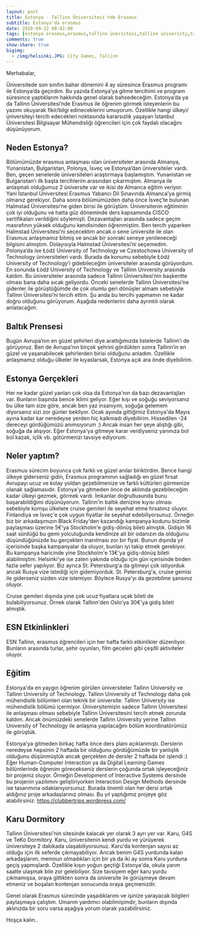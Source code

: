 ```yaml
---
layout: post
title: Estonya - Tallinn Üniversitesi'nde Erasmus
subtitle: Estonya'da erasmus
date: 2018-09-22 08:42:00
tags: [estonya erasmus,erasmus,tallinn üversitesi,tallinn university,tallinn üniversitesi erasmus,iü erasmus,iuce erasmus]
comments: true
show-share: true
bigimg:
  - /img/helsinki.JPG: City Games, Tallinn
---
```


Merhabalar,

Üniversitede son sınıfın bahar dönemini 4 ay süresince Erasmus programı ile Estonya’da geçirdim. Bu yazıda Estonya’ya gitme tercihimi ve program süresince yaptıklarım hakkında genel olarak bahsedeceğim. Estonya’da ya da Tallinn Üniversitesi’nde Erasmus ile öğrenim görmek isteyenlerin bu yazımı okuyarak fikir/bilgi edineceklerini umuyorum. Özellikle hangi ülkeyi/üniversiteyi tercih edecekleri noktasında kararsızlık yaşayan İstanbul Üniversitesi Bilgisayar Mühendisliği öğrencileri için çok faydalı olacağını düşünüyorum.

## Neden Estonya?

Bölümümüzde erasmus anlaşması olan üniversiteler arasında Almanya, Yunanistan, Bulgaristan, Polonya, İsveç ve Estonya’dan üniversiteler vardı. Ben, geçen senelerde üniversiteleri araştırmaya başlamıştım. Yunanistan ve Bulgaristan’ı ilk başta tercihlerim arasından çıkarmıştım. Almanya ile anlaşmalı olduğumuz 2 üniversite var ve ikisi de Almanca eğitim veriyor. Yani İstanbul Üniversitesi Erasmus Yabancı Dil Sınavında Almanca’ya girmiş olmanız gerekiyor. Daha sonra bölümümüzden daha önce İsveç’te bulunan Halmstad Üniversitesi’ne giden birisi ile görüştüm. Üniversitenin eğitiminin çok iyi olduğunu ve hatta güz döneminde ders kapsamında CISCO sertifikaları verildiğini söylemişti. Dezavantajları arasında sadece geçim masrafının yüksek olduğunu kendisinden öğrenmiştim. Ben tercih yaparken Halmstad Üniversitesi’ni seçecektim ancak o sene üniversite ile olan Erasmus anlaşmamız bitmiş ve ancak bir sonraki seneye yenileneceği bilgisini almıştım. Dolayısıyla Halmstad Üniversitesi’ni seçemedim. Polonya’da ise Łódź University of Technology ve Czestochowa University of Technology üniversiteleri vardı. Burada da konumu sebebiyle Łódź University of Technology’i gidebileceğim üniversiteler arasında görüyordum. En sonunda Łódź University of Technology ve Tallinn University arasında kaldım. Bu üniversiteler arasında sadece Tallinn Üniversitesi’nin başkentte olması bana daha sıcak geliyordu. Önceki senelerde Tallinn Üniversitesi’ne gidenler ile görüştüğümde de çok olumlu geri dönüşler almam sebebiyle Tallinn Üniversitesi’ni tercih ettim. Şu anda bu tercihi yapmamın ne kadar doğru olduğunu görüyorum. Aşağıda nedenlerini daha ayrıntılı olarak anlatacağım.

## Baltık Prensesi

Bugün Avrupa’nın en güzel şehirleri diye arattığımızda listelerde Tallinn’i de görüyoruz. Ben de Avrupa’nın birçok şehrini gördükten sonra Tallinn’in en güzel ve yaşanabilecek şehirlerden birisi olduğunu anladım. Özellikle anlaşmamız olduğu ülkeler ile kıyaslarsak, Estonya açık ara önde diyebilirim.

## Estonya Gerçekleri

Her ne kadar güzel yanları çok olsa da Estonya'nın da bazı dezavantajları var. Bunların başında bence iklimi geliyor. Eğer kışı ve soğuğu seviyorsanız bu ülke tam size göre, ancak ben yaz insanıyım, soğuğa gelemem diyorsanız sizi zor günler bekliyor. Ocak ayında gittiğimiz Estonya'da Mayıs ayına kadar kar neredeyse yerden hiç kalkmadı diyebilirim. Hissedilen -24 dereceyi gördüğümüzü anımsıyorum :) Ancak insan her şeye alıştığı gibi, soğuğa da alışıyor. Eğer Estonya'ya gitmeye karar verdiyseniz yanınıza bol bol kazak, içlik vb. götürmenizi tavsiye ediyorum.

## Neler yaptım?

Erasmus sürecim boyunca çok farklı ve güzel anılar biriktirdim. Bence hangi ülkeye giderseniz gidin, Erasmus programının sağladığı en güzel fırsat Avrupayı ucuz ve kolay yoldan gezebilmenize ve farklı kültürleri görmenize olanak sağlamasıdır. Estonya'ya gitmeden önce de aklımda gezebileceğim kadar ülkeyi gezmek, görmek vardı. İmkanlar doğrultusunda bunu başarabildiğimi düşünüyorum. Tallinn'in baltık denizine kıyısı olması sebebiyle komşu ülkelere cruise gemileri ile seyehat etme fırsatınız oluyor. Finlandiya ve İsveç'e çok uygun fiyatlar ile seyehat edebiliyorsunuz. Örneğin biz bir arkadaşımızın Black Friday'den kazandığı kampanya kodunu bizimle paylaşması üzerine 5€'ya Stockholm'e gidiş-dönüş bileti almıştık. Gidişin 16 saat sürdüğü bu gemi yolculuğunda kendinize ait bir odanızın da olduğunu düşündüğünüzde bu gerçekten inanılması zor bir fiyat. Bunun dışında yıl içerisinde başka kampanyalar da oluyor, bunları iyi takip etmek gerekiyor. Bu kampanya haricinde yine Stockholm'e 13€'ya gidiş-dönüş bileti alabilmiştim. Helsinki'ye ise zaten yakında olduğu için gün içerisinde birden fazla sefer yapılıyor. Biz ayrıca St. Petersburg'a da gitmeyi çok istiyorduk ancak Rusya vize istediği için gidemiyorduk. St. Petersburg'a, cruise gemisi ile giderseniz sizden vize istemiyor. Böylece Rusya'yı da gezebilme şansınız oluyor.

Cruise gemileri dışında yine çok ucuz fiyatlara uçak bileti de bulabiliyorsunuz. Örnek olarak Tallinn'den Oslo'ya 30€'ya gidiş bileti almıştık.

## ESN Etkinlinkleri

ESN Tallinn, erasmus öğrencileri için her hafta farklı etkinlikler düzenliyor. Bunların arasında turlar, şehir oyunları, film geceleri gibi çeşitli aktiviteler oluyor.

## Eğitim

Estonya'da en yaygın öğrenim görülen üniversiteler Tallinn University ve Tallinn University of Technology. Tallinn University of Technology daha çok mühendislik bölümleri olan teknik bir üniversite. Tallinn University ise mühendislik bölümü içermiyor. Üniversitemizin sadece Tallinn Üniversitesi ile anlaşması olması sebebiyle Tallinn Üniversitesini tercih etmek zorunda kaldım. Ancak önümüzdeki senelerde Tallinn University yerine Tallinn University of Technology ile anlaşma yapılacağını bölüm koordinatörümüz ile görüştük. 

Estonya'ya gitmeden birkaç hafta önce ders planı açıklanmıştı. Derslerin neredeyse hepsinin 2 haftada bir olduğunu gördüğümüzde bir yanlışlık olduğunu düşünmüştük ancak gerçekten de dersler 2 haftada bir işlendi :) Eğer Human-Computer Interaction ya da Digital Learning Games bölümlerinde öğrenim görecekseniz derslerin çoğunda ortak işleyeceğiniz bir projeniz oluyor. Örneğin Development of Interactive Systems dersinde bu projenin yazılımını geliştiriyorken Interaction Design Methods dersinde ise tasarımına odaklanıyorsunuz. Burada önemli olan her dersi ortak aldığınız proje arkadaşlarınız olması. Bu yıl yaptığımız projeye göz atabilirsiniz: https://clubbertrips.wordpress.com/

## Karu Dormitory

Tallinn Üniversitesi'nin sitesinde kalacak yer olarak 3 ayrı yer var. Karu, G4S ve TeKo Dormitory. Karu, üniversitenin kendi yurdu ve yürüyerek üniversiteye 2 dakikada ulaşabiliyorsunuz. Karu'da kontenjan sayısı az olduğu için ilk seferde çıkmayabiliyor. Ancak benim G4S yurdunda kalan arkadaşlarım, memnun olmadıkları için bir ya da iki ay sonra Karu yurduna geçiş yapmışlardı. Özellikle kışın yoğun geçtiği Estonya'da, okula yarım saatte ulaşmak bile zor gelebiliyor. Size tavsiyem eğer karu yurdu çıkmamışsa, oraya gittikten sonra da üniversite ile görüşmeye devam etmeniz ve boşalan kontenjan sonucunda oraya geçmenizdir.

Genel olarak Erasmus sürecinde yaşadıklarımı ve işinize yarayacak bilgileri paylaşmaya çalıştım. Umarım yardımcı olabilmişimdir, bunların dışında aklınızda bir soru varsa aşağıya yorum olarak yazabilirsiniz. 

Hoşça kalın..



